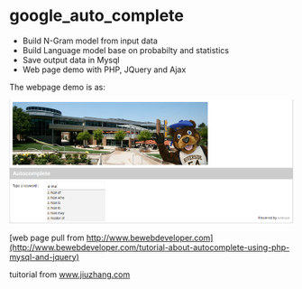 # google_auto_complete

* Build N-Gram model from input data
* Build Language model base on probabilty and statistics
* Save output data in Mysql
* Web page demo with PHP, JQuery and Ajax 

The webpage demo is as:

![alt text](https://github.com/Wei2Wakeup/google_auto_complete/blob/master/demo/Screenshot%20from%202017-10-02%2000-56-08.png "demo screen shot")

[web page pull from http://www.bewebdeveloper.com](http://www.bewebdeveloper.com/tutorial-about-autocomplete-using-php-mysql-and-jquery)

tuitorial from www.jiuzhang.com
